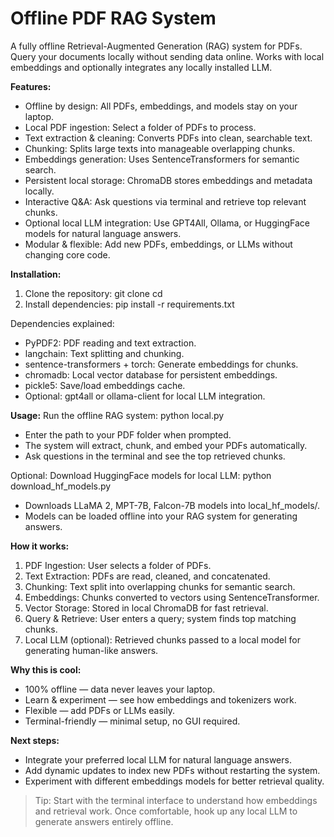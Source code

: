 # Offline PDF RAG System

A fully offline Retrieval-Augmented Generation (RAG) system for PDFs. Query your documents locally without sending data online. Works with local embeddings and optionally integrates any locally installed LLM.

**Features:**
- Offline by design: All PDFs, embeddings, and models stay on your laptop.
- Local PDF ingestion: Select a folder of PDFs to process.
- Text extraction & cleaning: Converts PDFs into clean, searchable text.
- Chunking: Splits large texts into manageable overlapping chunks.
- Embeddings generation: Uses SentenceTransformers for semantic search.
- Persistent local storage: ChromaDB stores embeddings and metadata locally.
- Interactive Q&A: Ask questions via terminal and retrieve top relevant chunks.
- Optional local LLM integration: Use GPT4All, Ollama, or HuggingFace models for natural language answers.
- Modular & flexible: Add new PDFs, embeddings, or LLMs without changing core code.

**Installation:**
1. Clone the repository:
   git clone <your-repo-url>
   cd <repo-folder>
2. Install dependencies:
   pip install -r requirements.txt

Dependencies explained:
- PyPDF2: PDF reading and text extraction.
- langchain: Text splitting and chunking.
- sentence-transformers + torch: Generate embeddings for chunks.
- chromadb: Local vector database for persistent embeddings.
- pickle5: Save/load embeddings cache.
- Optional: gpt4all or ollama-client for local LLM integration.

**Usage:**
Run the offline RAG system:
   python local.py
- Enter the path to your PDF folder when prompted.
- The system will extract, chunk, and embed your PDFs automatically.
- Ask questions in the terminal and see the top retrieved chunks.

Optional: Download HuggingFace models for local LLM:
   python download_hf_models.py
- Downloads LLaMA 2, MPT-7B, Falcon-7B models into local_hf_models/.
- Models can be loaded offline into your RAG system for generating answers.

**How it works:**
1. PDF Ingestion: User selects a folder of PDFs.
2. Text Extraction: PDFs are read, cleaned, and concatenated.
3. Chunking: Text split into overlapping chunks for semantic search.
4. Embeddings: Chunks converted to vectors using SentenceTransformer.
5. Vector Storage: Stored in local ChromaDB for fast retrieval.
6. Query & Retrieve: User enters a query; system finds top matching chunks.
7. Local LLM (optional): Retrieved chunks passed to a local model for generating human-like answers.

**Why this is cool:**
- 100% offline — data never leaves your laptop.
- Learn & experiment — see how embeddings and tokenizers work.
- Flexible — add PDFs or LLMs easily.
- Terminal-friendly — minimal setup, no GUI required.

**Next steps:**
- Integrate your preferred local LLM for natural language answers.
- Add dynamic updates to index new PDFs without restarting the system.
- Experiment with different embeddings models for better retrieval quality.

> Tip: Start with the terminal interface to understand how embeddings and retrieval work. Once comfortable, hook up any local LLM to generate answers entirely offline.
